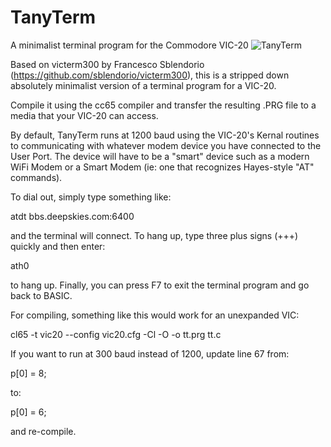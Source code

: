 # TanyTerm
A minimalist terminal program for the Commodore VIC-20
![TanyTerm](https://github.com/user-attachments/assets/3011f4b6-2f55-4bc4-9f1e-c46dbc723bcb)

Based on victerm300 by Francesco Sblendorio (https://github.com/sblendorio/victerm300), this is a stripped down absolutely minimalist version of a terminal program for a VIC-20.

Compile it using the cc65 compiler and transfer the resulting .PRG file to a media that your VIC-20 can access.

By default, TanyTerm runs at 1200 baud using the VIC-20's Kernal routines to communicating with whatever modem device you have connected to the User Port. The device will have to be a "smart" device such as a modern WiFi Modem or a Smart Modem (ie: one that recognizes Hayes-style "AT" commands). 

To dial out, simply type something like:

atdt bbs.deepskies.com:6400

and the terminal will connect. To hang up, type three plus signs (+++) quickly and then enter:

ath0

to hang up. Finally, you can press F7 to exit the terminal program and go back to BASIC.

For compiling, something like this would work for an unexpanded VIC:

cl65 -t vic20 --config vic20.cfg -Cl -O -o tt.prg tt.c

If you want to run at 300 baud instead of 1200, update line 67 from:

p[0] = 8;

to:

p[0] = 6;

and re-compile.
